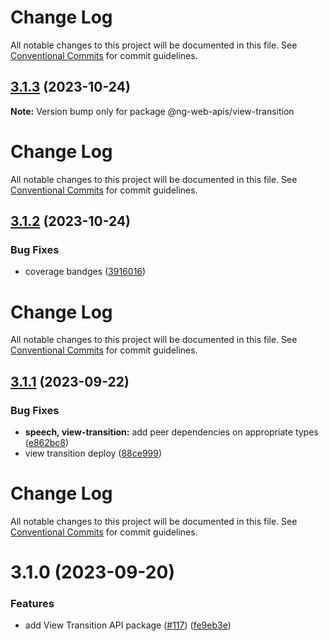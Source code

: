 # Change Log

All notable changes to this project will be documented in this file. See
[Conventional Commits](https://conventionalcommits.org) for commit guidelines.

## [3.1.3](https://github.com/taiga-family/ng-web-apis/compare/@ng-web-apis/view-transition@3.1.2...@ng-web-apis/view-transition@3.1.3) (2023-10-24)

**Note:** Version bump only for package @ng-web-apis/view-transition

# Change Log

All notable changes to this project will be documented in this file. See
[Conventional Commits](https://conventionalcommits.org) for commit guidelines.

## [3.1.2](https://github.com/taiga-family/ng-web-apis/compare/@ng-web-apis/view-transition@3.1.1...@ng-web-apis/view-transition@3.1.2) (2023-10-24)

### Bug Fixes

- coverage bandges
  ([3916016](https://github.com/taiga-family/ng-web-apis/commit/39160166d865b37da18aa6358de9966486046969))

# Change Log

All notable changes to this project will be documented in this file. See
[Conventional Commits](https://conventionalcommits.org) for commit guidelines.

## [3.1.1](https://github.com/taiga-family/ng-web-apis/compare/@ng-web-apis/view-transition@3.1.0...@ng-web-apis/view-transition@3.1.1) (2023-09-22)

### Bug Fixes

- **speech, view-transition:** add peer dependencies on appropriate types
  ([e862bc8](https://github.com/taiga-family/ng-web-apis/commit/e862bc861394946577232d19ffba553aa388a52e))
- view transition deploy
  ([88ce999](https://github.com/taiga-family/ng-web-apis/commit/88ce999565ffa7233ab630fcc08a18e02afef17a))

# Change Log

All notable changes to this project will be documented in this file. See
[Conventional Commits](https://conventionalcommits.org) for commit guidelines.

# 3.1.0 (2023-09-20)

### Features

- add View Transition API package ([#117](https://github.com/taiga-family/ng-web-apis/issues/117))
  ([fe9eb3e](https://github.com/taiga-family/ng-web-apis/commit/fe9eb3ea331552ffe6e6592fc2d728e329debec5))
